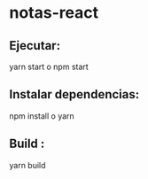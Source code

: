 # notas-react <br/>
## Ejecutar:<br/>
 yarn start o npm start <br/>
## Instalar dependencias: <br/>
npm install o yarn <br/>
## Build : <br/> 
yarn build 
